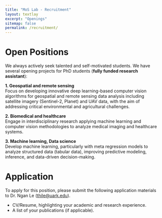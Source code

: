 ```yaml
---
title: "MoS Lab - Recruitment"
layout: textlay
excerpt: "Openings"
sitemap: false
permalink: /recruitment/
---
```


# Open Positions

We always actively seek talented and self-motivated students. We have several opening projects for PhD students (**fully funded research assistant**):

**1. Geospatial and remote sensing** <br/> Focus on developing innovative deep learning-based computer vision algorithms for geospatial and remote sensing data analysis including satellite imagery (Sentinel-2, Planet) and UAV data, with the aim of addressing critical environmental and agricultural challenges.

**2. Biomedical and healthcare** <br/>
Engage in interdisciplinary research applying machine learning and computer vision methodologies to analyze medical imaging and healthcare systems.

**3. Machine learning, Data science** <br/> Develop machine learning, particularly with meta regression models to analyze structured data (tabular data), improving predictive modeling, inference, and data-driven decision-making.

# Application

To apply for this position, please submit the following application materials to Dr. Ngan Le (thile@uark.edu).

- CV/Resume, highlighting your academic and research experience.
- A list of your publications (if applicable).
